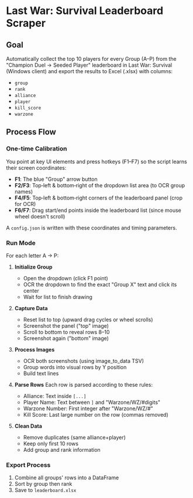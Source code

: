 # Last War: Survival Leaderboard Scraper

## Goal

Automatically collect the top 10 players for every Group (A–P) from the "Champion Duel → Seeded Player" leaderboard in Last War: Survival (Windows client) and export the results to Excel (.xlsx) with columns:

- `group`
- `rank`
- `alliance`
- `player`
- `kill_score`
- `warzone`

## Process Flow

### One-time Calibration

You point at key UI elements and press hotkeys (F1–F7) so the script learns their screen coordinates:

- **F1**: The blue "Group" arrow button
- **F2/F3**: Top‑left & bottom‑right of the dropdown list area (to OCR group names)
- **F4/F5**: Top‑left & bottom‑right corners of the leaderboard panel (crop for OCR)
- **F6/F7**: Drag start/end points inside the leaderboard list (since mouse wheel doesn't scroll)

A `config.json` is written with these coordinates and timing parameters.

### Run Mode

For each letter A → P:

1. **Initialize Group**
   - Open the dropdown (click F1 point)
   - OCR the dropdown to find the exact "Group X" text and click its center
   - Wait for list to finish drawing

2. **Capture Data**
   - Reset list to top (upward drag cycles or wheel scrolls)
   - Screenshot the panel ("top" image)
   - Scroll to bottom to reveal rows 8–10
   - Screenshot again ("bottom" image)

3. **Process Images**
   - OCR both screenshots (using image_to_data TSV)
   - Group words into visual rows by Y position
   - Build text lines

4. **Parse Rows**
   Each row is parsed according to these rules:
   - Alliance: Text inside `[...]`
   - Player Name: Text between `]` and "Warzone/WZ/#digits"
   - Warzone Number: First integer after "Warzone/WZ/#"
   - Kill Score: Last large number on the row (commas removed)

5. **Clean Data**
   - Remove duplicates (same alliance+player)
   - Keep only first 10 rows
   - Add group and rank information

### Export Process

1. Combine all groups' rows into a DataFrame
2. Sort by group then rank
3. Save to `leaderboard.xlsx`
